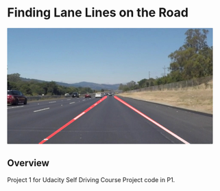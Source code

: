 # **Finding Lane Lines on the Road** 

<img src="examples/laneLines_thirdPass.jpg" width="480" alt="Combined Image" />

Overview
---
Project 1 for Udacity Self Driving Course
Project code in P1.
